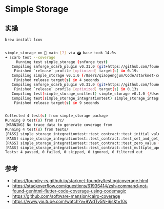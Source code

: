 # Simple Storage

## 实操

```bash
brew install lcov


simple_storage on  main [?] via 🅒 base took 14.0s
➜ scarb test --coverage
     Running test simple_storage (snforge test)
   Compiling snforge_scarb_plugin v0.31.0 (git+https://github.com/foundry-rs/starknet-foundry?tag=v0.31.0#72ea785ca354e9e506de3e5d687da9fb2c1b3c67)
    Finished `release` profile [optimized] target(s) in 0.19s
   Compiling simple_storage v0.1.0 (/Users/qiaopengjun/Code/starknet-code/hello_starknet/simple_storage/Scarb.toml)
    Finished release target(s) in 4 seconds
   Compiling snforge_scarb_plugin v0.31.0 (git+https://github.com/foundry-rs/starknet-foundry?tag=v0.31.0#72ea785ca354e9e506de3e5d687da9fb2c1b3c67)
    Finished `release` profile [optimized] target(s) in 0.13s
   Compiling test(simple_storage_unittest) simple_storage v0.1.0 (/Users/qiaopengjun/Code/starknet-code/hello_starknet/simple_storage/Scarb.toml)
   Compiling test(simple_storage_integrationtest) simple_storage_integrationtest v0.1.0 (/Users/qiaopengjun/Code/starknet-code/hello_starknet/simple_storage/Scarb.toml)
    Finished release target(s) in 9 seconds


Collected 4 test(s) from simple_storage package
Running 0 test(s) from src/
[WARNING] No trace data to generate coverage from
Running 4 test(s) from tests/
[PASS] simple_storage_integrationtest::test_contract::test_initial_value (gas: ~105)
[PASS] simple_storage_integrationtest::test_contract::test_set_and_get_data (gas: ~171)
[PASS] simple_storage_integrationtest::test_contract::test_zero_value (gas: ~113)
[PASS] simple_storage_integrationtest::test_contract::test_multiple_updates (gas: ~183)
Tests: 4 passed, 0 failed, 0 skipped, 0 ignored, 0 filtered out


```

## 参考

- https://foundry-rs.github.io/starknet-foundry/testing/coverage.html
- https://stackoverflow.com/questions/61936414/zsh-command-not-found-genhtml-flutter-code-coverage-using-codemagic
- https://github.com/software-mansion/cairo-coverage
- https://www.youtube.com/watch?v=9WdTv5N-6js&t=10s
